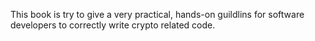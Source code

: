 This book is try to give a very practical, hands-on guildlins for software developers to correctly write crypto related code. 